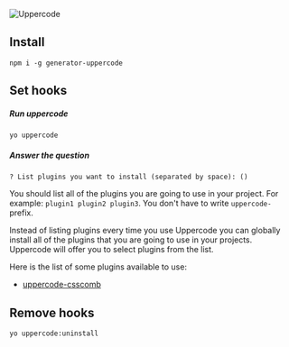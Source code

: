 ![Uppercode](http://frux.github.io/generator-uppercode/uppercode.svg)

## Install
``npm i -g generator-uppercode``

## Set hooks

##### Run uppercode
``yo uppercode``

##### Answer the question
````
? List plugins you want to install (separated by space): ()
````
You should list all of the plugins you are going to use in your project. For example: ``plugin1 plugin2 plugin3``. You don't have to write ``uppercode-`` prefix.

Instead of listing plugins every time you use Uppercode you can globally install all of the plugins that you are going to use in your projects. Uppercode will offer you to select plugins from the list.

Here is the list of some plugins available to use:
 * [uppercode-csscomb](https://github.com/frux/uppercode-csscomb)

## Remove hooks
``yo uppercode:uninstall``
